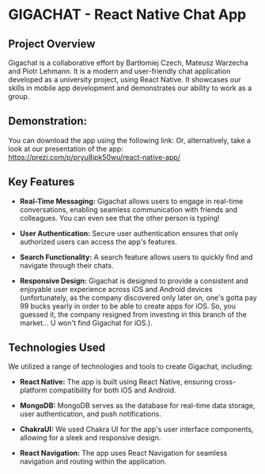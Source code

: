 # GIGACHAT - React Native Chat App

## Project Overview
Gigachat is a collaborative effort by Bartłomiej Czech, Mateusz Warzecha and Piotr Lehmann. It is a modern and user-friendly chat application developed as a university project, using React Native. It showcases our skills in mobile app development and demonstrates our ability to work as a group.

## Demonstration:
You can download the app using the following link: 
Or, alternatively, take a look at our presentation of the app: https://prezi.com/p/pryu8jpk50wu/react-native-app/

## Key Features
- **Real-Time Messaging:** Gigachat allows users to engage in real-time conversations, enabling seamless communication with friends and colleagues. You can even see that the other person is typing!

- **User Authentication:** Secure user authentication ensures that only authorized users can access the app's features.

- **Search Functionality:** A search feature allows users to quickly find and navigate through their chats.

- **Responsive Design:** Gigachat is designed to provide a consistent and enjoyable user experience across iOS and Android devices (unfortunately, as the company discovered only later on, one's gotta pay 99 bucks yearly in order to be able to create apps for iOS. So, you guessed it, the company resigned from investing in this branch of the market... U won't find Gigachat for iOS.).

## Technologies Used
We utilized a range of technologies and tools to create Gigachat, including:

- **React Native:** The app is built using React Native, ensuring cross-platform compatibility for both iOS and Android.

- **MongoDB:** MongoDB serves as the database for real-time data storage, user authentication, and push notifications.

- **ChakraUI:** We used Chakra UI for the app's user interface components, allowing for a sleek and responsive design.

- **React Navigation:** The app uses React Navigation for seamless navigation and routing within the application.
